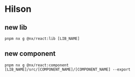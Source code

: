 # Hilson

## new lib
```
pnpm nx g @nx/react:lib [LIB_NAME]
```

## new component
```
pnpm nx g @nx/react:component [LIB_NAME]/src/[COMPONENT_NAME]/[COMPONENT_NAME] --export
```